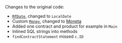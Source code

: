 Changes to the original code:
- [`MfDate`](https://martinfowler.com/eaaDev/TimePoint.html), changed to `LocalDate`
- Custom [`Money`](https://martinfowler.com/eaaCatalog/money.html), changed to [Moneta](https://javamoney.github.io/ri.html)
- Added one contract and product for example in `Main`
- Inlined SQL strings into methods
- `findContractStatement` missed `c.ID`
